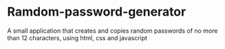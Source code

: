 # Ramdom-password-generator
A small application that creates and copies random passwords of no more than 12 characters, using html, css and javascript
